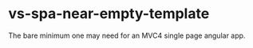 vs-spa-near-empty-template
==========================

The bare minimum one may need for an MVC4 single page angular app.
